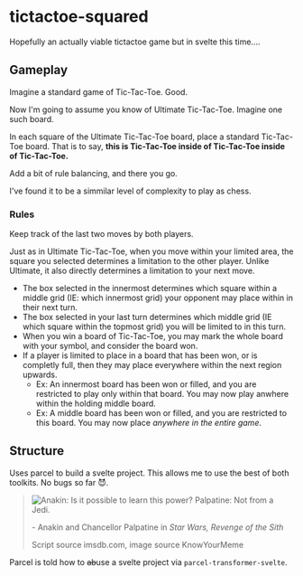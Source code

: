 # tictactoe-squared
Hopefully an actually viable tictactoe game but in svelte this time....

## Gameplay

Imagine a standard game of Tic-Tac-Toe.
Good.

Now I'm going to assume you know of Ultimate Tic-Tac-Toe. Imagine one such board.

In each square of the Ultimate Tic-Tac-Toe board, place a standard Tic-Tac-Toe
board.
That is to say, **this is Tic-Tac-Toe inside of Tic-Tac-Toe inside of
Tic-Tac-Toe.**

Add a bit of rule balancing, and there you go.

I've found it to be a simmilar level of complexity to play as chess.

### Rules

Keep track of the last two moves by both players.

Just as in Ultimate Tic-Tac-Toe, when you move within your limited area, the
square you selected determines a limitation to the other player.
Unlike Ultimate, it also directly determines a limitation to your next move.

- The box selected in the innermost determines which square within a middle
grid (IE: which innermost grid) your opponent may place within in their next
turn.
- The box selected in your last turn determines which middle grid (IE which
square within the topmost grid) you will be limited to in this turn.
- When you win a board of Tic-Tac-Toe, you may mark the whole board with your
symbol, and consider the board won.
- If a player is limited to place in a board that has been won, or is completly
full, then they may place everywhere within the next region upwards.
  - Ex: An innermost board has been won or filled, and you are restricted to
  play only within that board. You may now play anwhere within the holding
  middle board.
  - Ex: A middle board has been won or filled, and you are restricted to this
  board. You may now place _anywhere in the entire game_.

## Structure

Uses parcel to build a svelte project.
This allows me to use the best of both toolkits.
No bugs so far 😈.

> ![
> Anakin: Is it possible to learn this power?
> Palpatine: Not from a Jedi.
> ](https://i.kym-cdn.com/photos/images/original/001/491/587/0c5.png)
>
> \- Anakin and Chancellor Palpatine in _Star Wars, Revenge of the Sith_
>
> Script source imsdb.com, image source KnowYourMeme

Parcel is told how to ~~ab~~use a svelte project via
`parcel-transformer-svelte`.
